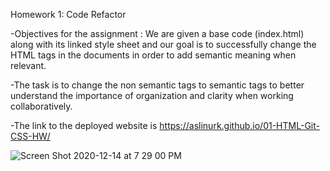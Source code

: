 Homework 1: Code Refactor

-Objectives for the assignment : We are given a base code (index.html) along with its linked style sheet and our goal is to successfully change the HTML tags in the documents in order to add semantic meaning when relevant.

-The task is to change the non semantic tags to semantic tags to better understand the importance of organization and clarity when working collaboratively.

-The link to the deployed website is https://aslinurk.github.io/01-HTML-Git-CSS-HW/

![Screen Shot 2020-12-14 at 7 29 00 PM](https://user-images.githubusercontent.com/59800707/102152679-8761da00-3e43-11eb-8941-cab8f60ba3d9.png)
